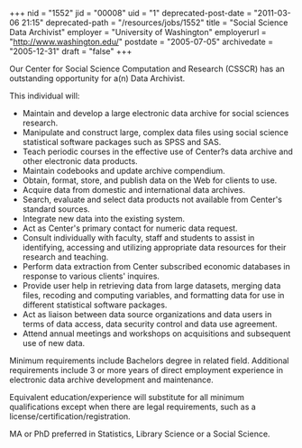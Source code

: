 +++
nid = "1552"
jid = "00008"
uid = "1"
deprecated-post-date = "2011-03-06 21:15"
deprecated-path = "/resources/jobs/1552"
title = "Social Science Data Archivist"
employer = "University of Washington"
employerurl = "http://www.washington.edu/"
postdate = "2005-07-05"
archivedate = "2005-12-31"
draft = "false"
+++

Our Center for Social Science Computation and Research (CSSCR) has an
outstanding opportunity for a(n) Data Archivist.

This individual will:

-   Maintain and develop a large electronic data archive for social
    sciences research.
-   Manipulate and construct large, complex data files using social
    science statistical software packages such as SPSS and SAS. 
-   Teach periodic courses in the effective use of Center?s data archive
    and other electronic data products. 
-   Maintain codebooks and update archive compendium. 
-   Obtain, format, store, and publish data on the Web for clients to
    use. 
-   Acquire data from domestic and international data archives. 
-   Search, evaluate and select data products not available from
    Center's standard sources. 
-   Integrate new data into the existing system. 
-   Act as Center's primary contact for numeric data request. 
-   Consult individually with faculty, staff and students to assist in
    identifying, accessing and utilizing appropriate data resources for
    their research and teaching. 
-   Perform data extraction from Center subscribed economic databases in
    response to various clients' inquires. 
-   Provide user help in retrieving data from large datasets, merging
    data files, recoding and computing variables, and formatting data
    for use in different statistical software packages. 
-   Act as liaison between data source organizations and data users in
    terms of data access, data security control and data use agreement. 
-   Attend annual meetings and workshops on acquisitions and subsequent
    use of new data.
  
Minimum requirements include Bachelors degree in related field.
Additional requirements include 3 or more years of direct employment
experience in electronic data archive development and maintenance.

Equivalent education/experience will substitute for all minimum
qualifications except when there are legal requirements, such as a
license/certification/registration.

MA or PhD preferred in Statistics, Library Science or a Social Science.
